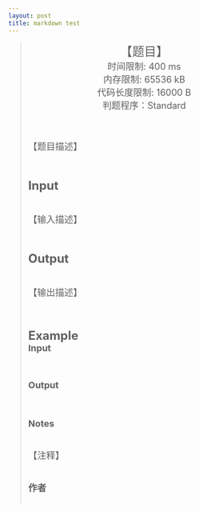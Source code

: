```yaml
---
layout: post
title: markdown test
---
```

<blockquote><center><font size="5">【题目】</font><br/>
<font size="4">
时间限制: 400 ms<br/>
内存限制: 65536 kB<br/>
代码长度限制: 16000 B<br/>
判题程序：Standard</font>
</center><br/>
<font size="4">&nbsp;&nbsp;

【题目描述】

</font><br/>
<br/>
<font size="5"><b>Input</b></font><br/>
<font size="4">&nbsp;&nbsp;

【输入描述】

</font><br/><br/>
<font size="5"><b>Output</b></font><br/>
<font size="4">&nbsp;&nbsp;

【输出描述】

<br/><br/>
</font>
<font size="5"><b>Example</b></font><br/>
<font size="4">
<b> Input</b>

<br/>

<b>Output </b> 

<br/>
</font>
<br/>
<font size="4">
<b>Notes</b><br/>&nbsp;&nbsp;

【注释】

<br/>
<b>作者</b><br/>&nbsp;&nbsp;

<br/>
</font>
</blockquote>
